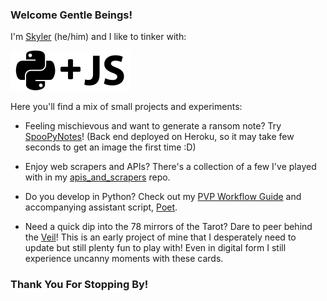 ### Welcome Gentle Beings!

I'm [Skyler](https://www.linkedin.com/in/skylerburger/) (he/him) and I like to tinker with: 

![](assets/languages.png)

Here you'll find a mix of small projects and experiments:

- Feeling mischievous and want to generate a ransom note? Try [SpooPyNotes](https://spoopy-notes.firebaseapp.com/)! (Back end deployed on Heroku, so it may take few seconds to get an image the first time :D)

- Enjoy web scrapers and APIs? There's a collection of a few I've played with in my [apis_and_scrapers](https://github.com/SkylerBurger/apis_and_scrapers) repo. 

- Do you develop in Python? Check out my [PVP Workflow Guide](https://dev.to/skybur/pvp-a-workflow-for-python-projects-29h3) and accompanying assistant script, [Poet](https://github.com/SkylerBurger/poet).

- Need a quick dip into the 78 mirrors of the Tarot? Dare to peer behind the [Veil](https://veil-app.herokuapp.com/)! This is an early project of mine that I desperately need to update but still plenty fun to play with! Even in digital form I still experience uncanny moments with these cards.

### Thank You For Stopping By!
